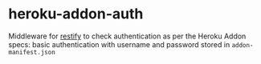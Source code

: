 heroku-addon-auth
=================

Middleware for [restify](https://github.com/mcavage/node-restify) to check authentication as per the Heroku Addon specs: basic authentication with username and password stored in `addon-manifest.json`
